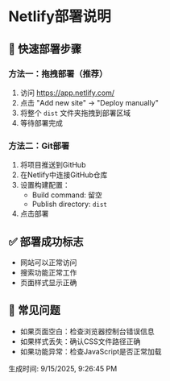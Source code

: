 # Netlify部署说明

## 🚀 快速部署步骤

### 方法一：拖拽部署（推荐）
1. 访问 https://app.netlify.com/
2. 点击 "Add new site" → "Deploy manually"
3. 将整个 `dist` 文件夹拖拽到部署区域
4. 等待部署完成

### 方法二：Git部署
1. 将项目推送到GitHub
2. 在Netlify中连接GitHub仓库
3. 设置构建配置：
   - Build command: 留空
   - Publish directory: `dist`
4. 点击部署

## ✅ 部署成功标志
- 网站可以正常访问
- 搜索功能正常工作
- 页面样式显示正确

## 🔧 常见问题
- 如果页面空白：检查浏览器控制台错误信息
- 如果样式丢失：确认CSS文件路径正确
- 如果功能异常：检查JavaScript是否正常加载

生成时间: 9/15/2025, 9:26:45 PM
